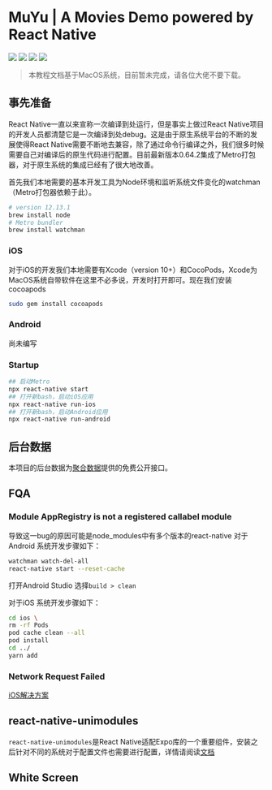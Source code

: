 # MuYu | A Movies Demo powered by React Native

![](https://img.shields.io/badge/iOS-14.5-orange)
![](https://img.shields.io/badge/React-17.0.1-blue)
![](https://img.shields.io/badge/node-12.13.1-blue)
![](https://img.shields.io/badge/ReactNative-v0.64.2-brightgreen)

> 本教程文档基于MacOS系统，目前暂未完成，请各位大佬不要下载。

## 事先准备

React Native一直以来宣称一次编译到处运行，但是事实上做过React Native项目的开发人员都清楚它是一次编译到处debug。这是由于原生系统平台的不断的发展使得React Native需要不断地去兼容，除了通过命令行编译之外，我们很多时候需要自己对编译后的原生代码进行配置。目前最新版本0.64.2集成了Metro打包器，对于原生系统的集成已经有了很大地改善。

首先我们本地需要的基本开发工具为Node环境和监听系统文件变化的watchman（Metro打包器依赖于此）。

```bash
# version 12.13.1
brew install node
# Metro bundler
brew install watchman
```

### iOS

对于iOS的开发我们本地需要有Xcode（version 10+）和CocoPods，Xcode为MacOS系统自带软件在这里不必多说，开发时打开即可。现在我们安装cocoapods

```bash
sudo gem install cocoapods
```

### Android

尚未编写

### Startup

```bash
## 启动Metro
npx react-native start
## 打开新bash，启动iOS应用
npx react-native run-ios
## 打开新bash，启动Android应用
npx react-native run-android
```

## 后台数据

本项目的后台数据为[聚合数据](https://www.juhe.cn/)提供的免费公开接口。

## FQA

### Module AppRegistry is not a registered callabel module

导致这一bug的原因可能是node_modules中有多个版本的react-native
对于Android 系统开发步骤如下：

```bash
watchman watch-del-all
react-native start --reset-cache
```

打开Android Studio 选择`build > clean`

对于iOS 系统开发步骤如下：

```bash
cd ios \
rm -rf Pods 
pod cache clean --all
pod install
cd ../
yarn add
```

###  Network Request Failed

[iOS解决方案](https://stackoverflow.com/questions/31254725/transport-security-has-blocked-a-cleartext-http)

## react-native-unimodules

`react-native-unimodules`是React Native适配Expo库的一个重要组件，安装之后针对不同的系统对于配置文件也需要进行配置，详情请阅读[文档](https://docs.expo.io/bare/installing-unimodules/)

## White Screen